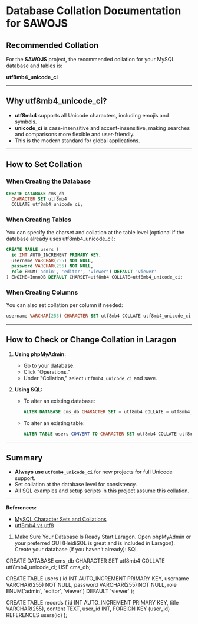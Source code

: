 # Database Collation Documentation for SAWOJS

## Recommended Collation

For the **SAWOJS** project, the recommended collation for your MySQL database and tables is:

**utf8mb4_unicode_ci**

---

## Why utf8mb4_unicode_ci?

- **utf8mb4** supports all Unicode characters, including emojis and symbols.
- **unicode_ci** is case-insensitive and accent-insensitive, making searches and comparisons more flexible and user-friendly.
- This is the modern standard for global applications.

---

## How to Set Collation

### When Creating the Database

```sql
CREATE DATABASE cms_db
  CHARACTER SET utf8mb4
  COLLATE utf8mb4_unicode_ci;
```

### When Creating Tables

You can specify the charset and collation at the table level (optional if the database already uses utf8mb4_unicode_ci):

```sql
CREATE TABLE users (
  id INT AUTO_INCREMENT PRIMARY KEY,
  username VARCHAR(255) NOT NULL,
  password VARCHAR(255) NOT NULL,
  role ENUM('admin', 'editor', 'viewer') DEFAULT 'viewer'
) ENGINE=InnoDB DEFAULT CHARSET=utf8mb4 COLLATE=utf8mb4_unicode_ci;
```

### When Creating Columns

You can also set collation per column if needed:

```sql
username VARCHAR(255) CHARACTER SET utf8mb4 COLLATE utf8mb4_unicode_ci
```

---

## How to Check or Change Collation in Laragon

1. **Using phpMyAdmin:**
   - Go to your database.
   - Click "Operations."
   - Under "Collation," select `utf8mb4_unicode_ci` and save.

2. **Using SQL:**
   - To alter an existing database:
     ```sql
     ALTER DATABASE cms_db CHARACTER SET = utf8mb4 COLLATE = utf8mb4_unicode_ci;
     ```
   - To alter an existing table:
     ```sql
     ALTER TABLE users CONVERT TO CHARACTER SET utf8mb4 COLLATE utf8mb4_unicode_ci;
     ```

---

## Summary

- **Always use `utf8mb4_unicode_ci`** for new projects for full Unicode support.
- Set collation at the database level for consistency.
- All SQL examples and setup scripts in this project assume this collation.

---

**References:**
- [MySQL Character Sets and Collations](https://dev.mysql.com/doc/refman/8.0/en/charset-unicode-sets.html)
- [utf8mb4 vs utf8](https://stackoverflow.com/questions/22226326/what-does-utf8mb4-mean)




1. Make Sure Your Database Is Ready
Start Laragon.
Open phpMyAdmin or your preferred GUI (HeidiSQL is great and is included in Laragon).
Create your database (if you haven’t already):
SQL

CREATE DATABASE cms_db CHARACTER SET utf8mb4 COLLATE utf8mb4_unicode_ci;
USE cms_db;

CREATE TABLE users (
  id INT AUTO_INCREMENT PRIMARY KEY,
  username VARCHAR(255) NOT NULL,
  password VARCHAR(255) NOT NULL,
  role ENUM('admin', 'editor', 'viewer') DEFAULT 'viewer'
);

CREATE TABLE records (
  id INT AUTO_INCREMENT PRIMARY KEY,
  title VARCHAR(255),
  content TEXT,
  user_id INT,
  FOREIGN KEY (user_id) REFERENCES users(id)
);
